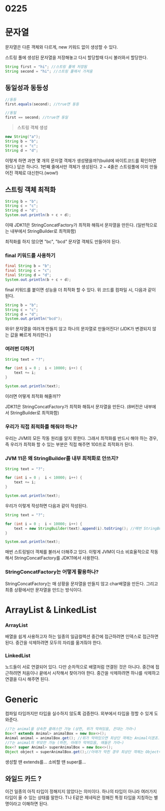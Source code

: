 # 0225

# 문자열

문자열은 다른 객체와 다르게, new 키워드 없이 생성할 수 있다.

스트링 풀에 생성된 문자열을 저장해놓고 다시 할당할때 다시 불러와서 할당한다.

```java
String first = "hi"; //스트링 풀에 저장됨
String second = "hi"; //스트링 풀에서 가져옴
```

## 동일성과 동등성

```java
//동등
first.equals(second); //true면 동등

//동일
first == second; //true면 동일
```

> 스트링 객체 생성

```java
new String("a");
String b = "b";
String c = "c";
String d = "d";
```

이렇게 하면 과연 몇 개의 문자열 객체가 생성됐을까?(build에 바이트코드를 확인하면 된다.)
답은 하나다. 1번째 줄에서만 객체가 생성된다. 2 ~ 4줄은 스트링풀에 이미 만들어진 객체로 대신한다.(wow!)

## 스트링 객체 최적화

```java
String b = "b";
String c = "c";
String d = "d";
System.out.println(b + c + d);
```

이때 JDK11은 StringConcatFactory가 최적화 해줘서 문자열을 만든다. (일반적으로는 내부에서 StringBuilder로 최적화함)

최적화를 하지 않으면 "bc", "bcd" 문자열 객체도 만들어야 된다.

### final 키워드를 사용하기

```java
final String b = "b";
final String c = "c";
final String d = "d";
System.out.println(b + c + d);
```

final 키워드를 붙이면 성능을 더 최적화 할 수 있다.
위 코드를 컴파일 시, 다음과 같이 된다.

```java
String b = "b";
String c = "c";
String d = "d";
System.out.println("bcd");
```

와우! 문자열을 여러개 만들지 않고 하나의 문자열로 만들어진다! (JDK가 변경되지 않는 값을 빠르게 처리한다.)

### 여러번 더하기

```java
String text = "?";

for (int i = 0 ;  i < 10000; i++) {
    text += i;
}

System.out.println(text);
```

이러면 어떻게 최적화 해줄까??

JDK11은 StringConcatFactory가 최적화 해줘서 문자열을 만든다. (8버전은 내부에서 StringBuilder로 최적화함)

### 우리가 직접 최적화를 해줘야 하나?

우리는 JVM의 모든 작동 원리를 알지 못한다. 그래서 최적화를 반드시 해야 하는 경우, 즉 우리가 최적화 할 수 있는 부분은 직접 해주면 100프로 최적화가 된다.

### JVM 11은 왜 StringBuilder를 내부 최적화로 안쓰지?

```java
String text = "?";

for (int i = 0 ;  i < 10000; i++) {
    text += i;
}

System.out.println(text);
```

우리가 이렇게 작성하면 다음과 같이 작성된다.

```java
String text = "?";

for (int i = 0 ;  i < 10000; i++) {
    text = new StringBuilder(text).append(i).toString(); //매번 StringBuilder 객체를 만든다.
}

System.out.println(text);
```

매번 스트링빌더 객체를 불러서 더해주고 있다. 이렇게 JVM이 다소 비효율적으로 작동해서 StringConcatFactory를 JDK11에서 사용한다.

### StringConcatFactory는 어떻게 활용하나?

StringConcatFactory는 매 상황을 문자열을 만들지 않고 char배열을 만든다. 그리고 최종 상황에서만 문자열을 만드는 방식이다.



# ArrayList & LinkedList

### ArrayList

배열을 쉽게 사용하고자 하는 일종의 일급컬렉션
중간에 접근하려면 인덱스로 접근하면 된다.
중간을 삭제하려면 모두의 자리를 옮겨줘야 한다.

### LinkedList

노드들이 서로 연결되어 있다.
다만 순차적으로 배열처럼 연결된 것은 아니다.
중간에 접근하려면 처음이나 끝에서 시작해서 찾아가야 한다.
중간을 삭제하려면 하나를 삭제하고 연결을 다시 해주면 된다.

# Generic

컴파일 타임까지만 타입을 실수하지 않도록 검증한다.
외부에서 타입을 정할 수 있게 도와준다.

```java
//?는 animal을 상속한 클래스만 가능 (상한, 위가 막혀있음, 꼰대는 가라~)
Box<? extends Animal> animalBox = new Box<>();
Animal animal = animalBox.get(); //위가 막혀있으면 최상단 객체는 Animal이겠죠.
//?는 animal의 부모만 가능 (하한, 아래가 막혀있음, 애들은 가라~)
Box<? super Animal> superAnimalBox = new Box<>();
Object object = superAnimalBox.get();//아래가 막힌 경우 최상단 객체는 Object이겠죠.
```

생성할 땐 extends를... 소비할 땐 super를...

## 와일드 카드 ?

이건 일종의 아직 타입이 정해지지 않았다는 의미이다. 하나의 타입이 아니라 여러가지 타입이 올 수 있는 상태를 말한다.
T나 E같은 제네릭은 정해진 특정 타입을 지칭하는 별명이라고 이해하면 된다.